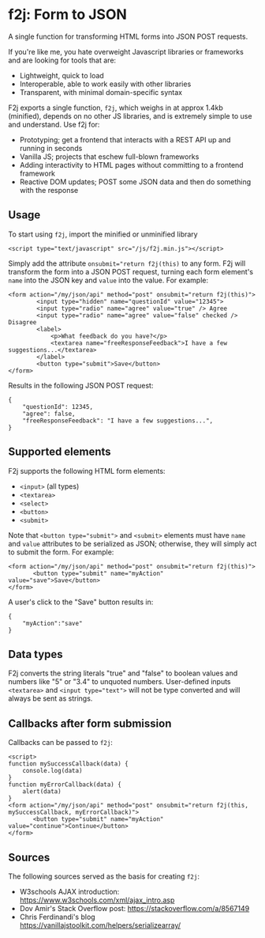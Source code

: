 # f2j: Form to JSON

A single function for transforming HTML forms into JSON POST requests.

If you're like me, you hate overweight Javascript libraries or frameworks and are looking for tools that are:
- Lightweight, quick to load
- Interoperable, able to work easily with other libraries
- Transparent, with minimal domain-specific syntax

F2j exports a single function, `f2j`, which weighs in at approx 1.4kb (minified), depends on no other JS libraries, and is extremely simple to use and understand. Use f2j for:
- Prototyping; get a frontend that interacts with a REST API up and running in seconds
- Vanilla JS; projects that eschew full-blown frameworks
- Adding interactivity to HTML pages without committing to a frontend framework
- Reactive DOM updates; POST some JSON data and then do something with the response

## Usage
To start using `f2j`, import the minified or unminified library
```
<script type="text/javascript" src="/js/f2j.min.js"></script>
```
Simply add the attribute `onsubmit="return f2j(this)` to any form. F2j will transform the form into a JSON POST request, turning each form element's `name` into the JSON key and `value` into the value. For example: 
```
<form action="/my/json/api" method="post" onsubmit="return f2j(this)">
        <input type="hidden" name="questionId" value="12345">
        <input type="radio" name="agree" value="true" /> Agree
        <input type="radio" name="agree" value="false" checked /> Disagree
        <label>
            <p>What feedback do you have?</p>
            <textarea name="freeResponseFeedback">I have a few suggestions...</textarea>
        </label>
        <button type="submit">Save</button>
</form>
```

Results in the following JSON POST request:
```
{
    "questionId": 12345,
    "agree": false,
    "freeResponseFeedback": "I have a few suggestions...",
}
```

## Supported elements

F2j supports the following HTML form elements:

 - `<input>` (all types)
 - `<textarea>`
 - `<select>`
 - `<button>`
 - `<submit>`
 
 Note that `<button type="submit">` and `<submit>` elements must have `name` and `value` attributes to be serialized as JSON; otherwise, they will simply act to submit the form. For example:
 ```
 <form action="/my/json/api" method="post" onsubmit="return f2j(this)">
        <button type="submit" name="myAction" value="save">Save</button>
 </form>
 ```
A user's click to the "Save" button results in: 
```
{
    "myAction":"save"
}
```

## Data types

F2j converts the string literals "true" and "false" to boolean values and numbers like "5" or "3.4" to unquoted numbers. User-defined inputs `<textarea>` and `<input type="text">` will not be type converted and will always be sent as strings.

## Callbacks after form submission
Callbacks can be passed to `f2j`:
```
<script>
function mySuccessCallback(data) {
    console.log(data)
}
function myErrorCallback(data) {
    alert(data)
}
<form action="/my/json/api" method="post" onsubmit="return f2j(this, mySuccessCallback, myErrorCallback)">
       <button type="submit" name="myAction" value="continue">Continue</button>
</form>
```

## Sources

The following sources served as the basis for creating `f2j`:

- W3schools AJAX introduction: https://www.w3schools.com/xml/ajax_intro.asp
- Dov Amir's Stack Overflow post: https://stackoverflow.com/a/8567149
- Chris Ferdinandi's blog https://vanillajstoolkit.com/helpers/serializearray/